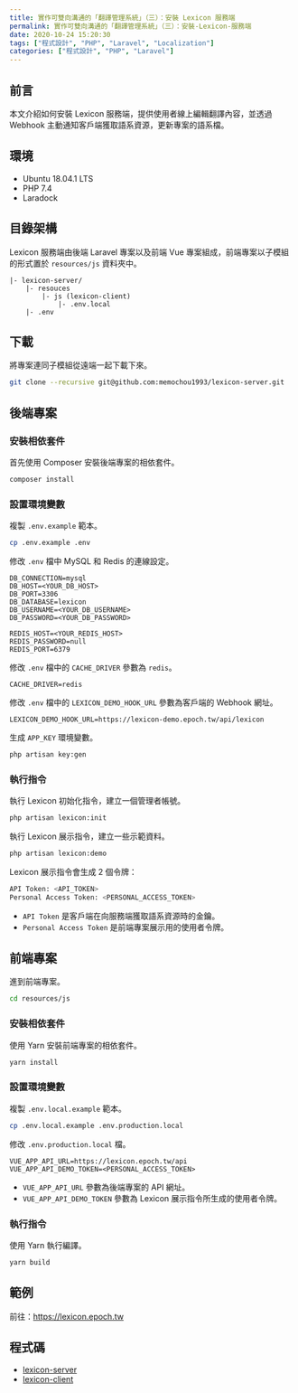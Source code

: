 ```yaml
---
title: 實作可雙向溝通的「翻譯管理系統」（三）：安裝 Lexicon 服務端
permalink: 實作可雙向溝通的「翻譯管理系統」（三）：安裝-Lexicon-服務端
date: 2020-10-24 15:20:30
tags: ["程式設計", "PHP", "Laravel", "Localization"]
categories: ["程式設計", "PHP", "Laravel"]
---
```


## 前言

本文介紹如何安裝 Lexicon 服務端，提供使用者線上編輯翻譯內容，並透過 Webhook 主動通知客戶端獲取語系資源，更新專案的語系檔。

## 環境

- Ubuntu 18.04.1 LTS
- PHP 7.4
- Laradock

## 目錄架構

Lexicon 服務端由後端 Laravel 專案以及前端 Vue 專案組成，前端專案以子模組的形式置於 `resources/js` 資料夾中。

```ENV
|- lexicon-server/
    |- resouces
        |- js (lexicon-client)
            |- .env.local
    |- .env
```

## 下載

將專案連同子模組從遠端一起下載下來。

```BASH
git clone --recursive git@github.com:memochou1993/lexicon-server.git
```

## 後端專案

### 安裝相依套件

首先使用 Composer 安裝後端專案的相依套件。

```BASH
composer install
```

### 設置環境變數

複製 `.env.example` 範本。

```BASH
cp .env.example .env
```

修改 `.env` 檔中 MySQL 和 Redis 的連線設定。

```ENV
DB_CONNECTION=mysql
DB_HOST=<YOUR_DB_HOST>
DB_PORT=3306
DB_DATABASE=lexicon
DB_USERNAME=<YOUR_DB_USERNAME>
DB_PASSWORD=<YOUR_DB_PASSWORD>

REDIS_HOST=<YOUR_REDIS_HOST>
REDIS_PASSWORD=null
REDIS_PORT=6379
```

修改 `.env` 檔中的 `CACHE_DRIVER` 參數為 `redis`。

```ENV
CACHE_DRIVER=redis
```

修改 `.env` 檔中的 `LEXICON_DEMO_HOOK_URL` 參數為客戶端的 Webhook 網址。

```ENV
LEXICON_DEMO_HOOK_URL=https://lexicon-demo.epoch.tw/api/lexicon
```

生成 `APP_KEY` 環境變數。

```BASH
php artisan key:gen
```

### 執行指令

執行 Lexicon 初始化指令，建立一個管理者帳號。

```BASH
php artisan lexicon:init
```

執行 Lexicon 展示指令，建立一些示範資料。

```BASH
php artisan lexicon:demo
```

Lexicon 展示指令會生成 2 個令牌：

```BASH
API Token: <API_TOKEN>
Personal Access Token: <PERSONAL_ACCESS_TOKEN>
```

- `API Token` 是客戶端在向服務端獲取語系資源時的金鑰。
- `Personal Access Token` 是前端專案展示用的使用者令牌。

## 前端專案

進到前端專案。

```BASH
cd resources/js
```

### 安裝相依套件

使用 Yarn 安裝前端專案的相依套件。

```BASH
yarn install
```

### 設置環境變數

複製 `.env.local.example` 範本。

```BASH
cp .env.local.example .env.production.local
```

修改 `.env.production.local` 檔。

```ENV
VUE_APP_API_URL=https://lexicon.epoch.tw/api
VUE_APP_API_DEMO_TOKEN=<PERSONAL_ACCESS_TOKEN>
```

- `VUE_APP_API_URL` 參數為後端專案的 API 網址。
- `VUE_APP_API_DEMO_TOKEN` 參數為 Lexicon 展示指令所生成的使用者令牌。

### 執行指令

使用 Yarn 執行編譯。

```BASH
yarn build
```

## 範例

前往：<https://lexicon.epoch.tw>

## 程式碼

- [lexicon-server](https://github.com/memochou1993/lexicon-server)
- [lexicon-client](https://github.com/memochou1993/lexicon-client)
